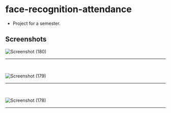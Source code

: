 # face-recognition-attendance

 - Project for a semester.

## Screenshots

![Screenshot (180)](https://user-images.githubusercontent.com/51753810/108854076-74bb0c80-760d-11eb-974d-a56ef1c93660.png)

 <hr><br>

![Screenshot (179)](https://user-images.githubusercontent.com/51753810/108854089-77b5fd00-760d-11eb-89ed-93a1b325e43a.png)

 <hr><br>

![Screenshot (178)](https://user-images.githubusercontent.com/51753810/108854085-7684d000-760d-11eb-8f38-892fdb5fa52d.png)

 <hr><br>